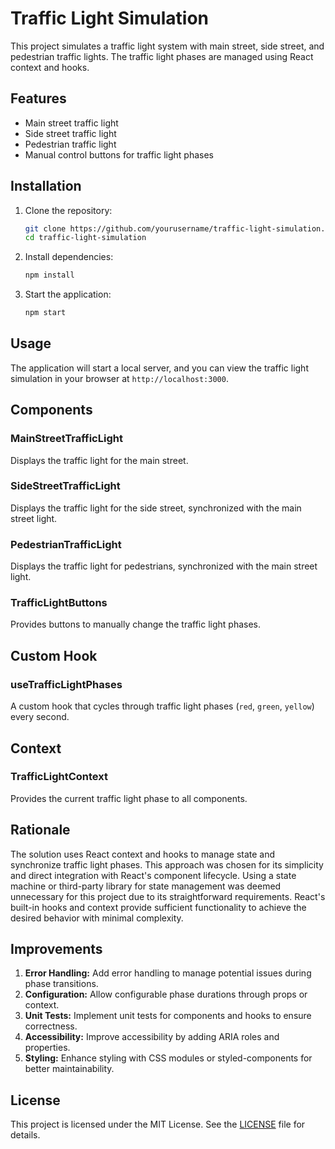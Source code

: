 # Traffic Light Simulation

This project simulates a traffic light system with main street, side street, and pedestrian traffic lights. The traffic light phases are managed using React context and hooks.

## Features

- Main street traffic light
- Side street traffic light
- Pedestrian traffic light
- Manual control buttons for traffic light phases

## Installation

1. Clone the repository:

   ```sh
   git clone https://github.com/yourusername/traffic-light-simulation.git
   cd traffic-light-simulation
   ```

2. Install dependencies:

   ```sh
   npm install
   ```

3. Start the application:
   ```sh
   npm start
   ```

## Usage

The application will start a local server, and you can view the traffic light simulation in your browser at `http://localhost:3000`.

## Components

### MainStreetTrafficLight

Displays the traffic light for the main street.

### SideStreetTrafficLight

Displays the traffic light for the side street, synchronized with the main street light.

### PedestrianTrafficLight

Displays the traffic light for pedestrians, synchronized with the main street light.

### TrafficLightButtons

Provides buttons to manually change the traffic light phases.

## Custom Hook

### useTrafficLightPhases

A custom hook that cycles through traffic light phases (`red`, `green`, `yellow`) every second.

## Context

### TrafficLightContext

Provides the current traffic light phase to all components.

## Rationale

The solution uses React context and hooks to manage state and synchronize traffic light phases. This approach was chosen for its simplicity and direct integration with React's component lifecycle. Using a state machine or third-party library for state management was deemed unnecessary for this project due to its straightforward requirements. React's built-in hooks and context provide sufficient functionality to achieve the desired behavior with minimal complexity.

## Improvements

1. **Error Handling:** Add error handling to manage potential issues during phase transitions.
2. **Configuration:** Allow configurable phase durations through props or context.
3. **Unit Tests:** Implement unit tests for components and hooks to ensure correctness.
4. **Accessibility:** Improve accessibility by adding ARIA roles and properties.
5. **Styling:** Enhance styling with CSS modules or styled-components for better maintainability.

## License

This project is licensed under the MIT License. See the [LICENSE](LICENSE) file for details.
